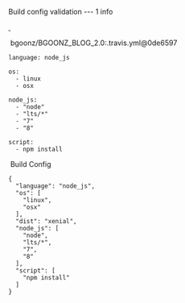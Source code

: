 Build config validation --- 1 info

[ ](https://docs.travis-ci.com/user/build-config-validation/)

 bgoonz/BGOONZ_BLOG_2.0:.travis.yml@0de6597

```
language: node_js

os:
  - linux
  - osx

node_js:
  - "node"
  - "lts/*"
  - "7"
  - "8"

script:
  - npm install

```

 Build Config

```
{
  "language": "node_js",
  "os": [
    "linux",
    "osx"
  ],
  "dist": "xenial",
  "node_js": [
    "node",
    "lts/*",
    "7",
    "8"
  ],
  "script": [
    "npm install"
  ]
}
```